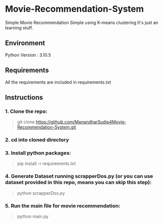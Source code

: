 # Movie-Recommendation-System
Simple Movie Recommendation Simple using K-means clustering
It's just an learning stuff.

## Environment  
Python Version : 3.10.5

## Requirements  
All the requirements are included in requirements.txt

## Instructions

### 1. Clone the repo:
> git clone https://github.com/ManandharSudip4Movie-Recommendation-System.git

### 2. cd into cloned directory

### 3. Install python packages:
> pip install -r requirements.txt

### 4. Generate Dataset running scrapperDos.py (or you can use dataset provided in this repo, means you can skip this step):
> python scrapperDos.py

### 5. Run the main file for movie recommendation:
> python main.py